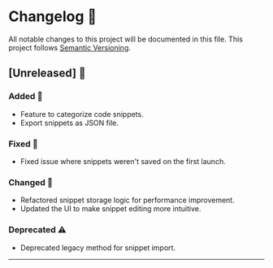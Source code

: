 # Changelog 📝

All notable changes to this project will be documented in this file. This project follows [Semantic Versioning](https://semver.org/).

## [Unreleased] 🚧

### Added 🌱
- Feature to categorize code snippets.
- Export snippets as JSON file.

### Fixed 🐛
- Fixed issue where snippets weren't saved on the first launch.

### Changed 🔄
- Refactored snippet storage logic for performance improvement.
- Updated the UI to make snippet editing more intuitive.

### Deprecated ⚠️
- Deprecated legacy method for snippet import.

---